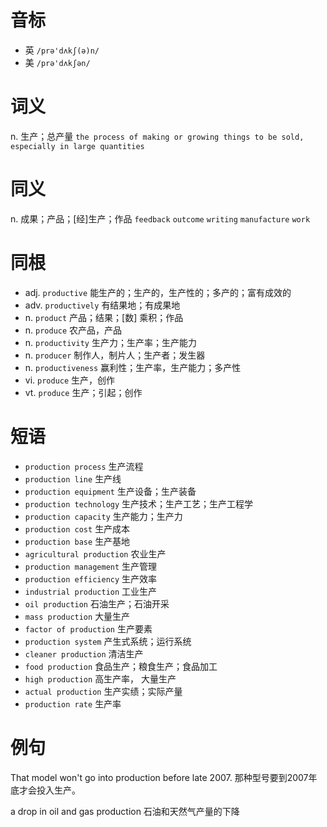# 音标

- 英 `/prə'dʌkʃ(ə)n/`
- 美 `/prə'dʌkʃən/`

# 词义

n. 生产；总产量
`the process of making or growing things to be sold, especially in large quantities`

# 同义

n. 成果；产品；[经]生产；作品
`feedback` `outcome` `writing` `manufacture` `work`

# 同根

- adj. `productive` 能生产的；生产的，生产性的；多产的；富有成效的
- adv. `productively` 有结果地；有成果地
- n. `product` 产品；结果；[数] 乘积；作品
- n. `produce` 农产品，产品
- n. `productivity` 生产力；生产率；生产能力
- n. `producer` 制作人，制片人；生产者；发生器
- n. `productiveness` 赢利性；生产率，生产能力；多产性
- vi. `produce` 生产，创作
- vt. `produce` 生产；引起；创作

# 短语

- `production process` 生产流程
- `production line` 生产线
- `production equipment` 生产设备；生产装备
- `production technology` 生产技术；生产工艺；生产工程学
- `production capacity` 生产能力；生产力
- `production cost` 生产成本
- `production base` 生产基地
- `agricultural production` 农业生产
- `production management` 生产管理
- `production efficiency` 生产效率
- `industrial production` 工业生产
- `oil production` 石油生产；石油开采
- `mass production` 大量生产
- `factor of production` 生产要素
- `production system` 产生式系统；运行系统
- `cleaner production` 清洁生产
- `food production` 食品生产；粮食生产；食品加工
- `high production` 高生产率， 大量生产
- `actual production` 生产实绩；实际产量
- `production rate` 生产率

# 例句

That model won't go into production before late 2007.
那种型号要到2007年底才会投入生产。

a drop in oil and gas production
石油和天然气产量的下降


